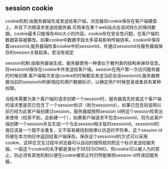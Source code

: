 ## session cookie
cookie机制:由服务器端生成发送给客户端，浏览器将cookie保存在客户端硬盘上，并且下次随请求发送给服务器.可用来在某个web站点会话间持久的保持数据。cookie最多只能保存4kb大小的内容。cookie存在安全性问题，在客户端的数据容易被篡改。如果cookie中数据字段太多容易影响传输效率。cookie中保存着sessionId,服务器端检查cookie中的sessionId，并通过sessionId与服务器端保存的session关联起来。若没有规定   

session机制:由服务器端生成，服务器使用一种类似于散列表的结构来保存信息。将sessionId保存在cookie中并发送给客户端。session在用户第一次访问服务器的时候创建.客户端每次发送cookie的时候都会发送当前会话sessionId,服务器根据当前的sessionId判断相应的用户数据标识，以确定用户时候登录或者具有某种权限。    

当程序需要为某个客户端的请求创建一个session时，服务器首先检查这个客户端的请求里是否已包含了一个session标识（称为sessionid），如果已包含则说明以前已经为此客户端创建过session，服务器就按照session id把这个session检索出来使用（检索不到，会新建一个），如果客户端请求不包含sessionid，则为此客户端创建一个session并且生成一个与此session相关联的sessionid，sessionid的值应该是一个既不会重复，又不容易被找到规律以仿造的字符串，这个session id将被在本次响应中返回给客户端保存。保存这个sessionid的方式可以采用cookie，这样在交互过程中浏览器可以自动的按照规则把这个标识发送给服务器。一般这个cookie的名字都是类似于SEEESIONID。但cookie可以被人为的禁止，则必须有其他机制以便在cookie被禁止时仍然能够把session id传递回服务器。  

